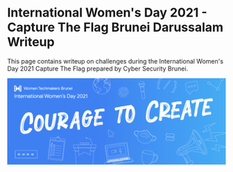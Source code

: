 # International Women's Day 2021 - Capture The Flag Brunei Darussalam Writeup
This page contains writeup on challenges during the International Women's Day 2021 Capture The Flag prepared by Cyber Security Brunei.

<img src ="https://github.com/CSBCTF/IWDCTF/blob/ad8c1b66808c54497b276c1bd2d23aec95664bcd/1260x500%20banner.png">


